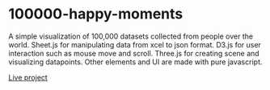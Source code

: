 # 100000-happy-moments

A simple visualization of 100,000 datasets collected from people over the world. 
Sheet.js for manipulating data from xcel to json format. 
D3.js for user interaction such as mouse move and scroll. 
Three.js for creating scene and visualizing datapoints. 
Other elements and UI are made with pure javascript. 

[Live project](http://100000.parkjoohyun.com/)
